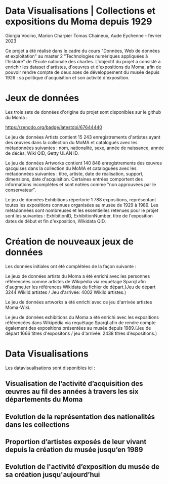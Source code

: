 # Data Visualisations | Collections et expositions du Moma depuis 1929

Giorgia Vocino, Marion Charpier Tomas Chaineux, Aude Eychenne - février 2023

Ce projet a été réalisé dans le cadre du cours "Données, Web de données et exploitation" au master 2 "Technologies numériques appliquées à l'histoire" de l'Ecole nationale des chartes. L'objectif du projet a consisté à enrichir les dataset d'artistes, d'oeuvres et d'expositions du Moma, afin de pouvoir rendre compte de deux axes de développement du musée depuis 1926 : sa politique d'acquisition et son activité d'exposition.

# Jeux de données 

Les trois sets de données d'origine du projet sont disponibles sur le github du Moma :

https://zenodo.org/badge/latestdoi/67644440

Le jeu de données Artists contient 15 243 enregistrements d'artistes ayant des œuvres dans la collection du MoMA et catalogués avec les métadonnées suivantes : nom, nationalité, sexe, année de naissance, année de décès, Wiki QID, Getty ULAN ID.

Le jeu de données Artworks contient 140 848 enregistrements des œuvres qacquises dans la collection du MoMA et cataloguées avec les métadonnées suivantes : titre, artiste, date de réalisation, support, dimensions, date d'acquisition. Certaines entrées comportent des informations incomplètes et sont notées comme "non approuvées par le conservateur".

Le jeu de données Exhibitions répertorie 1 788 expositions, représentant toutes les expositions connues organisées au musée de 1929 à 1989. Les métadonnées sont nombreuses et les essentielles retenues pour le projet sont les suivantes : ExhibitionID, ExhibitionNumber, titre de l'exposition dates de début et fin d'exposition,  Wikidata QID.

# Création de nouveaux jeux de données
Les données initiales ont été complétées de la façon suivante :

Le jeux de données artists du Moma a été enrichi avec les personnes référencées comme artistes de Wikipédia via requêtage Sparql afin d'augme,ter les références Wikidata du fichier de départ.(Jeu de départ 3244 WikiId artistes / Jeu d'arrivée: 4002 WikiId artistes.)

Le jeu de données artworks a été enrichi avec ce jeu d'arrivée artistes Moma-Wiki.

Le jeu de données exhibitions du Moma a été enrichi avec les expositions référencées dans Wikipédia via requêtage Sparql afin de rendre compte également des expositions présentées au musée depuis 1989.(Jeu de départ 1666 titres d'expositons / jeu d'arrivée: 2438 titres d’expositions.)
       
# Data Visualisations
Les datavisualisations sont disponibles ici :

## Visualisation de l’activité d’acquisition  des œuvres au fil des années à travers les six départements du Moma

## Evolution de la représentation des nationalités dans les collections 

## Proportion d’artistes exposés de leur vivant depuis la création du musée jusqu’en 1989

## Evolution de l'activité d’exposition du musée de sa création jusqu'aujourd’hui





